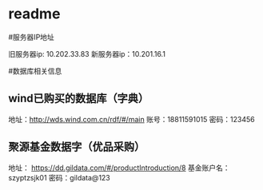 # readme

#服务器IP地址

旧服务器ip: 10.202.33.83
新服务器ip：10.201.16.1

#数据库相关信息

## wind已购买的数据库（字典）

地址：http://wds.wind.com.cn/rdf/#/main
账号：18811591015
密码：123456

## 聚源基金数据字（优品采购）
地址： https://dd.gildata.com/#/productIntroduction/8
基金账户名：szyptzsjk01
密码：gildata@123
